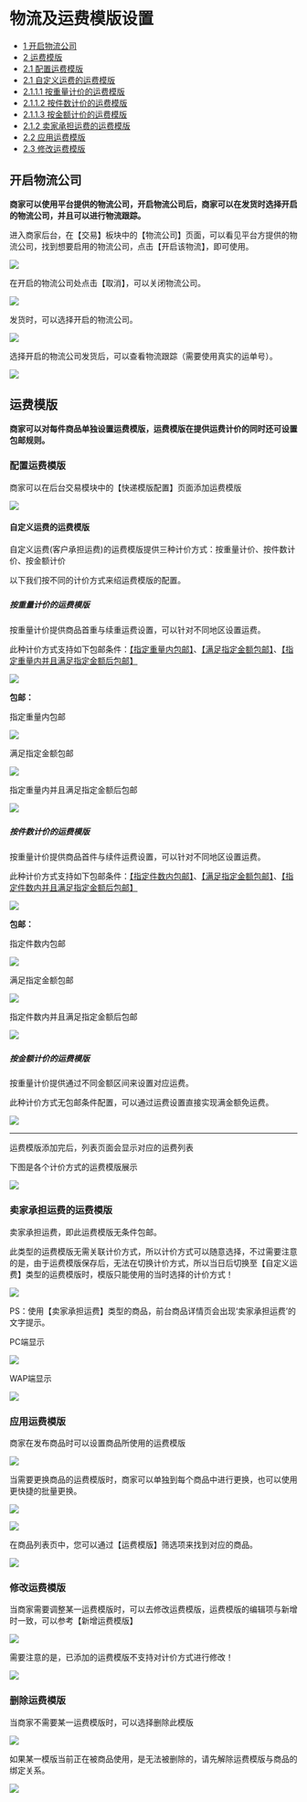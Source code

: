 # 物流及运费模版设置

* [1 开启物流公司](#1)
* [2 运费模版](#2)
* [2.1 配置运费模版](#2.1)
* [2.1 自定义运费的运费模版](#2.1.1)
* [2.1.1.1 按重量计价的运费模版](#2.1.1.1)
* [2.1.1.2 按件数计价的运费模版](#2.1.1.2)
* [2.1.1.3 按金额计价的运费模版](#2.1.1.3)
* [2.1.2 卖家承担运费的运费模版](#2.1.2)
* [2.2 应用运费模版](#2.2)
* [2.3 修改运费模版](#2.3)


## <h2 id="1">开启物流公司</h2>

**商家可以使用平台提供的物流公司，开启物流公司后，商家可以在发货时选择开启的物流公司，并且可以进行物流跟踪。**

进入商家后台，在【交易】板块中的【物流公司】页面，可以看见平台方提供的物流公司，找到想要启用的物流公司，点击【开启该物流】，即可使用。

![](images/dlycorp01.png)

在开启的物流公司处点击【取消】，可以关闭物流公司。

![](images/dlycorp02.png)

发货时，可以选择开启的物流公司。

![](images/dlycorp03.png)

选择开启的物流公司发货后，可以查看物流跟踪（需要使用真实的运单号）。

![](images/dlycorp04.png)

## <h2 id="2">运费模版</h2>

**商家可以对每件商品单独设置运费模版，运费模版在提供运费计价的同时还可设置包邮规则。**

### <h3 id="2.1">配置运费模版</h3>

商家可以在后台交易模块中的【快递模版配置】页面添加运费模版

![](images/templates01.png)

#### <h4 id="2.1.1">自定义运费的运费模版</h4>

自定义运费(客户承担运费)的运费模版提供三种计价方式：按重量计价、按件数计价、按金额计价

以下我们按不同的计价方式来绍运费模版的配置。

##### <h5 id="2.1.1.1">按重量计价的运费模版</h5>

按重量计价提供商品首重与续重运费设置，可以针对不同地区设置运费。

此种计价方式支持如下包邮条件：[【指定重量内包邮】](#2.1.1.1.1)、[【满足指定金额包邮】](#2.1.1.1.2)、[【指定重量内并且满足指定金额后包邮】](#2.1.1.1.3)

![](images/templates02.png)

**包邮：**

<a id="2.1.1.1.1">指定重量内包邮</a>

![](images/templates05.png)

<a id="2.1.1.1.2">满足指定金额包邮</a>

![](images/templates06.png)

<a id="2.1.1.1.3">指定重量内并且满足指定金额后包邮</a>

![](images/templates07.png)

##### <h5 id="2.1.1.2">按件数计价的运费模版</h5>

按重量计价提供商品首件与续件运费设置，可以针对不同地区设置运费。

此种计价方式支持如下包邮条件：[【指定件数内包邮】](#2.1.1.2.1)、[【满足指定金额包邮】](#2.1.1.2.2)、[【指定件数内并且满足指定金额后包邮】](#2.1.1.2.3)

![](images/templates03.png)

**包邮：**

<a id="2.1.1.2.1">指定件数内包邮</a>

![](images/templates08.png)

<a id="2.1.1.2.2">满足指定金额包邮</a>

![](images/templates06.png)

<a id="2.1.1.2.3">指定件数内并且满足指定金额后包邮</a>

![](images/templates09.png)

##### <h5 id="2.1.1.3">按金额计价的运费模版</h5>


按重量计价提供通过不同金额区间来设置对应运费。

此种计价方式无包邮条件配置，可以通过运费设置直接实现满金额免运费。

![](images/templates04.png)

_ _ _

运费模版添加完后，列表页面会显示对应的运费列表

下图是各个计价方式的运费模版展示

![](images/templates10.png)

#### <h3 id="2.1.2">卖家承担运费的运费模版</h3>

卖家承担运费，即此运费模版无条件包邮。

此类型的运费模版无需关联计价方式，所以计价方式可以随意选择，不过需要注意的是，由于运费模版保存后，无法在切换计价方式，所以当日后切换至【自定义运费】类型的运费模版时，模版只能使用的当时选择的计价方式！

![](images/templates18.png)

PS：使用【卖家承担运费】类型的商品，前台商品详情页会出现‘卖家承担运费’的文字提示。

PC端显示

![](images/templates20.png)

WAP端显示

![](images/templates21.png)


### <h3 id="2.2">应用运费模版</h3>

商家在发布商品时可以设置商品所使用的运费模版

![](images/templates11.png)

当需要更换商品的运费模版时，商家可以单独到每个商品中进行更换，也可以使用更快捷的批量更换。

![](images/templates12.png)

![](images/templates13.png)

在商品列表页中，您可以通过【运费模版】筛选项来找到对应的商品。

![](images/templates19.png)

### <h3 id="2.3">修改运费模版</h3>

当商家需要调整某一运费模版时，可以去修改运费模版，运费模版的编辑项与新增时一致，可以参考【新增运费模版】

![](images/templates14.png)

需要注意的是，已添加的运费模版不支持对计价方式进行修改！

![](images/templates15.png)

### <h3 id="2.4">删除运费模版</h3>

当商家不需要某一运费模版时，可以选择删除此模版

![](images/templates16.png)

如果某一模版当前正在被商品使用，是无法被删除的，请先解除运费模版与商品的绑定关系。

![](images/templates17.png)




